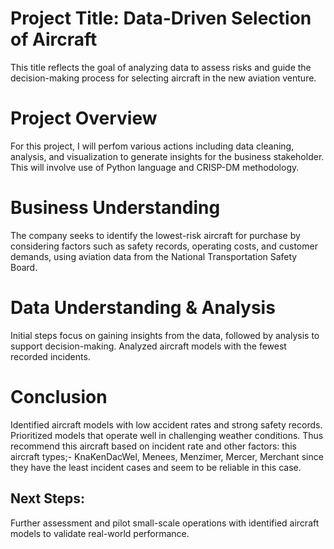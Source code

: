 # Project Title: Data-Driven Selection of Aircraft
This title reflects the goal of analyzing data to assess risks and guide the decision-making process for selecting aircraft in the new aviation venture.
# Project Overview
For this project, I will perfom various actions including data cleaning, analysis, and visualization to generate insights for the business stakeholder. This will involve use of Python language and CRISP-DM methodology.
# Business Understanding
The company seeks to identify the lowest-risk aircraft for purchase by considering factors such as safety records, operating costs, and customer demands, using aviation data from the National Transportation Safety Board.
# Data Understanding & Analysis
Initial steps focus on gaining insights from the data, followed by analysis to support decision-making.
Analyzed aircraft models with the fewest recorded incidents.
# Conclusion
Identified aircraft models with low accident rates and strong safety records.
Prioritized models that operate well in challenging weather conditions.
Thus recommend this aircraft based on incident rate and other factors: this aircraft types;- KnaKenDacWel, Menees, Menzimer, Mercer, Merchant since they have the least incident cases and seem to be reliable in this case.
## Next Steps: 
Further assessment and pilot small-scale operations with identified aircraft models to validate real-world performance.
